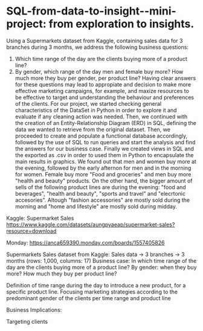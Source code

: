 # SQL-from-data-to-insight--mini-project: from exploration to insights.

Using a Supermarkets dataset from Kaggle, containing sales data for 3 branches during 3 months, we address the following business questions: 
1. Which time range of the day are the clients buying more of a product line? 
2. By gender, which range of the day men and female buy more? How much more they buy per gender, per product line?
Having clear answers for these questions may lead to appropiate and decision to make more effective marketing campaigns, for example, and maxize resources to be effective to target and understanding the behaviour and preferences of the clients. 
For our project, we started checking general characteristics of the DataSet in Python in order to explore it and evaluate if any cleaning action was needed. Then, we continued with the creation of an Entity-Relationship Diagram (ERD) in SQL, defining the data we wanted to retrieve from the original dataset. Then, we proceeded to create and populate a functional database accordingly, followed by the use  of SQL to run queries and start the analysis and find the answers for our business case. Finally we created views in SQL and the exported as .csv in order to used them in Python to encapsulate the main results in graphics.
We found out that men and women buy more at the evening, followed by the early afternon for men and in the morning for women. Female buy more "Food and groceries" and men buy more "health and beauty" products. On the other hand, the bigger amount of sells of the following product lines are during the evening: "food and beverages", "health and beauty", "sports and travel" and "elecrtonic accesories". Altough "fashion accessories" are mostly sold during the morning and "home and lifestyle" are mostly sold during midday.

Kaggle: Supermarket Sales
https://www.kaggle.com/datasets/aungpyaeap/supermarket-sales?resource=download

Monday:
https://anca659390.monday.com/boards/1557405826



Supermarkets Sales dataset from Kaggle:
Sales data → 3 branches  →  3 months 
(rows: 1,000, columns: 17)
Business case:
In which time range of the day are the clients buying more of a product line? 
By gender: when they buy more? How much they buy per product line? 

Definition of time range during the day to introduce a new product, for a specific product line. 
Focusing marketing strategies according to the predominant gender of the clients per time range and product line

Business Implications:

Targeting clients

